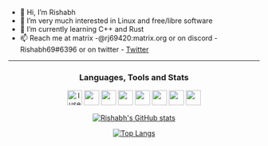 <p align="center">
	
- 👋 Hi, I’m Rishabh 
- 👀 I’m very much interested in Linux and free/libre software   
- 🌱 I’m currently learning C++ and Rust
- 📫 Reach me at matrix -@rj69420:matrix.org or on discord - Rishabh69#6396 or on twitter - [Twitter](https://twitter.com/Rishabh67028861)

</p>
	
<!---
Rishabh672003/Rishabh672003 is a ✨ special ✨ repository because its `README.md` (this file) appears on your GitHub profile.
You can click the Preview link to take a look at your changes.
--->

---

<h3 align="center"> Languages, Tools and Stats </h3>
<p align="center"> 
	<img src="https://img.icons8.com/material-sharp/48/4a90e2/arch-linux.png" alt="I use Arch btw" width="30"/>
	<img src="https://img.icons8.com/ios-filled/50/fa314a/git.png" width="30"/>
	<img src="https://img.icons8.com/color/512/c-programming.png" width="30"/>
	<img src="https://img.icons8.com/color/512/lua-language.png" width="30"/>
	<img src="https://img.icons8.com/ios-filled/50/4a90e2/python.png" width="30"/>
	<img src="https://img.icons8.com/ios-filled/50/4a90e2/c-plus-plus-logo.png" width="30"/>
	<img src="https://img.icons8.com/windows/96/fa314a/console.png" width="30"/>
	<img src="https://img.icons8.com/ios-filled/50/fa314a/java-coffee-cup-logo--v1.png" width="30"/>
</p>


<span align="center">

<div align="center">

[![Rishabh's GitHub stats](https://github-readme-stats.vercel.app/api?username=Rishabh672003&custom_title=My%20Github%20Stat's&show_icons=true&theme=dracula&border_radius=10&hide_border=true&bg_color=15,0d1117,1a1b26)](https://github.com/anuraghazra/github-readme-stats)

</div>

<div align="center">

[![Top Langs](https://github-readme-stats.vercel.app/api/top-langs/?username=Rishabh672003&hide=GLSL&theme=dracula&hide_border=true&border_radius=10&bg_color=15,0d1117,1a1b26&show_icons=true&layout=compact)](https://github.com/anuraghazra/github-readme-stats)

</div>
</span>
